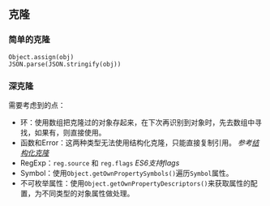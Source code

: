 ## 克隆  
### 简单的克隆  

    Object.assign(obj)
    JSON.parse(JSON.stringify(obj))

### 深克隆  
需要考虑到的点：  

- 环：使用数组把克隆过的对象存起来，在下次再识别到对象时，先去数组中寻找，如果有，则直接使用。  
- 函数和Error：这两种类型无法使用结构化克隆，只能直接复制引用。 *参考[结构化克隆](https://developer.mozilla.org/zh-CN/docs/Web/Guide/API/DOM/The_structured_clone_algorithm#%E7%9B%B8%E5%85%B3%E9%93%BE%E6%8E%A5)*  
- RegExp：`reg.source` 和 `reg.flags` *ES6支持flags*  
- Symbol：使用`Object.getOwnPropertySymbols()`遍历`Symbol`属性。  
- 不可枚举属性：使用`Object.getOwnPropertyDescriptors()`来获取属性的配置，为不同类型的对象属性做处理。  
